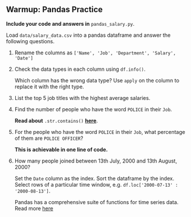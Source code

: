 ## Warmup: Pandas Practice

**Include your code and answers in** `pandas_salary.py`.

Load `data/salary_data.csv` into a pandas dataframe and answer the following
questions.

1. Rename the columns as `['Name', 'Job', 'Department', 'Salary', 'Date']`

2. Check the data types in each column using `df.info()`.

   Which column has the wrong data type? Use `apply` on the column
   to replace it with the right type.

3. List the top 5 job titles with the highest average salaries.

4. Find the number of people who have the word `POLICE` in their
   `Job`.

   **Read about** `.str.contains()` [**here**](http://stackoverflow.com/questions/11350770/pandas-dataframe-select-by-partial-string).

5. For the people who have the word `POLICE` in their `Job`,
   what percentage of them are `POLICE OFFICER`?

   **This is achievable in one line of code.**

6. How many people joined between 13th July, 2000 and 13th August, 2000?

   Set the `Date` column as the index. Sort the dataframe by the index.
   Select rows of a particular time window,
   e.g. `df.loc['2000-07-13' : '2000-08-13']`.

   Pandas has a comprehensive suite of functions for time series data. Read
   more [here](http://nbviewer.ipython.org/github/changhiskhan/talks/blob/master/pydata2012/pandas_timeseries.ipynb)

